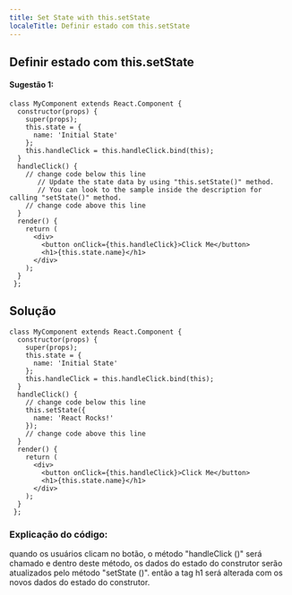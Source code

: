 ```yaml
---
title: Set State with this.setState
localeTitle: Definir estado com this.setState
---
```

## Definir estado com this.setState

#### Sugestão 1:

```JSX
class MyComponent extends React.Component { 
  constructor(props) { 
    super(props); 
    this.state = { 
      name: 'Initial State' 
    }; 
    this.handleClick = this.handleClick.bind(this); 
  } 
  handleClick() { 
    // change code below this line 
       // Update the state data by using "this.setState()" method. 
       // You can look to the sample inside the description for calling "setState()" method. 
    // change code above this line 
  } 
  render() { 
    return ( 
      <div> 
        <button onClick={this.handleClick}>Click Me</button> 
        <h1>{this.state.name}</h1> 
      </div> 
    ); 
  } 
 }; 
```

## Solução

```JSX
class MyComponent extends React.Component { 
  constructor(props) { 
    super(props); 
    this.state = { 
      name: 'Initial State' 
    }; 
    this.handleClick = this.handleClick.bind(this); 
  } 
  handleClick() { 
    // change code below this line 
    this.setState({ 
      name: 'React Rocks!' 
    }); 
    // change code above this line 
  } 
  render() { 
    return ( 
      <div> 
        <button onClick={this.handleClick}>Click Me</button> 
        <h1>{this.state.name}</h1> 
      </div> 
    ); 
  } 
 }; 
```

### Explicação do código:

quando os usuários clicam no botão, o método "handleClick ()" será chamado e dentro deste método, os dados do estado do construtor serão atualizados pelo método "setState ()". então a tag h1 será alterada com os novos dados do estado do construtor.
